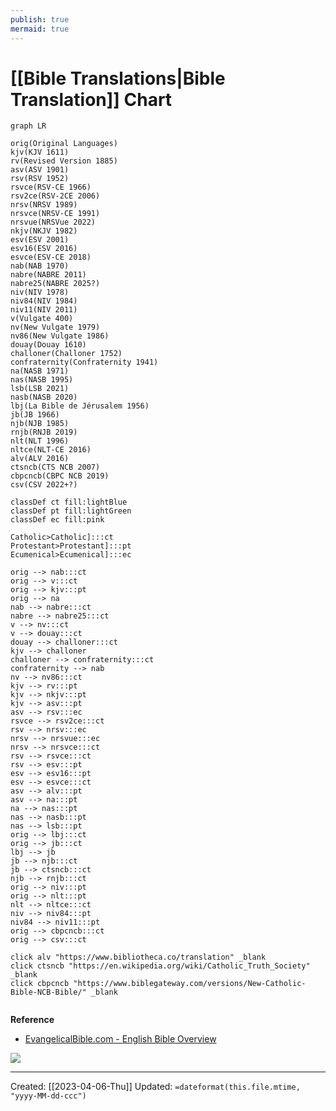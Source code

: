 ```yaml
---
publish: true
mermaid: true
---
```


# [[Bible Translations|Bible Translation]] Chart

```mermaid
graph LR

orig(Original Languages)
kjv(KJV 1611)
rv(Revised Version 1885)
asv(ASV 1901)
rsv(RSV 1952)
rsvce(RSV-CE 1966)
rsv2ce(RSV-2CE 2006)
nrsv(NRSV 1989)
nrsvce(NRSV-CE 1991)
nrsvue(NRSVue 2022)
nkjv(NKJV 1982)
esv(ESV 2001)
esv16(ESV 2016)
esvce(ESV-CE 2018)
nab(NAB 1970)
nabre(NABRE 2011)
nabre25(NABRE 2025?)
niv(NIV 1978)
niv84(NIV 1984)
niv11(NIV 2011)
v(Vulgate 400)
nv(New Vulgate 1979)
nv86(New Vulgate 1986)
douay(Douay 1610)
challoner(Challoner 1752)
confraternity(Confraternity 1941)
na(NASB 1971)
nas(NASB 1995)
lsb(LSB 2021)
nasb(NASB 2020)
lbj(La Bible de Jérusalem 1956)
jb(JB 1966)
njb(NJB 1985)
rnjb(RNJB 2019)
nlt(NLT 1996)
nltce(NLT-CE 2016)
alv(ALV 2016)
ctsncb(CTS NCB 2007)
cbpcncb(CBPC NCB 2019)
csv(CSV 2022+?)

classDef ct fill:lightBlue
classDef pt fill:lightGreen
classDef ec fill:pink

Catholic>Catholic]:::ct
Protestant>Protestant]:::pt
Ecumenical>Ecumenical]:::ec

orig --> nab:::ct
orig --> v:::ct
orig --> kjv:::pt
orig --> na
nab --> nabre:::ct
nabre --> nabre25:::ct
v --> nv:::ct
v --> douay:::ct
douay --> challoner:::ct
kjv --> challoner
challoner --> confraternity:::ct
confraternity --> nab
nv --> nv86:::ct
kjv --> rv:::pt
kjv --> nkjv:::pt
kjv --> asv:::pt
asv --> rsv:::ec
rsvce --> rsv2ce:::ct
rsv --> nrsv:::ec
nrsv --> nrsvue:::ec
nrsv --> nrsvce:::ct
rsv --> rsvce:::ct
rsv --> esv:::pt
esv --> esv16:::pt
esv --> esvce:::ct
asv --> alv:::pt
asv --> na:::pt
na --> nas:::pt
nas --> nasb:::pt
nas --> lsb:::pt
orig --> lbj:::ct
orig --> jb:::ct
lbj --> jb
jb --> njb:::ct
jb --> ctsncb:::ct
njb --> rnjb:::ct
orig --> niv:::pt
orig --> nlt:::pt
nlt --> nltce:::ct
niv --> niv84:::pt
niv84 --> niv11:::pt
orig --> cbpcncb:::ct
orig --> csv:::ct

click alv "https://www.bibliotheca.co/translation" _blank
click ctsncb "https://en.wikipedia.org/wiki/Catholic_Truth_Society" _blank
click cbpcncb "https://www.biblegateway.com/versions/New-Catholic-Bible-NCB-Bible/" _blank


```

**Reference**
- [EvangelicalBible.com - English Bible Overview](https://evangelicalbible.com/wp-content/uploads/2019/05/english_bible_history5.19.png)

<img src="https://external-content.duckduckgo.com/iu/?u=https%3A%2F%2Fredeeminggod.com%2Fwp-content%2Fuploads%2F2011%2F07%2FBible-Translation-tree-570x722.gif&f=1&nofb=1">

---
Created: [[2023-04-06-Thu]]
Updated: `=dateformat(this.file.mtime, "yyyy-MM-dd-ccc")`
